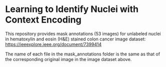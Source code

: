 # Learning to Identify Nuclei with Context Encoding
This repository provides mask annotations (53 images) for unlabeled nuclei in hematoxylin and eosin (H&E) stained colon cancer image dataset: https://ieeexplore.ieee.org/document/7399414

The name of each file in the mask_annotations folder is the same as that of the corresponding original image in the image dataset above.
